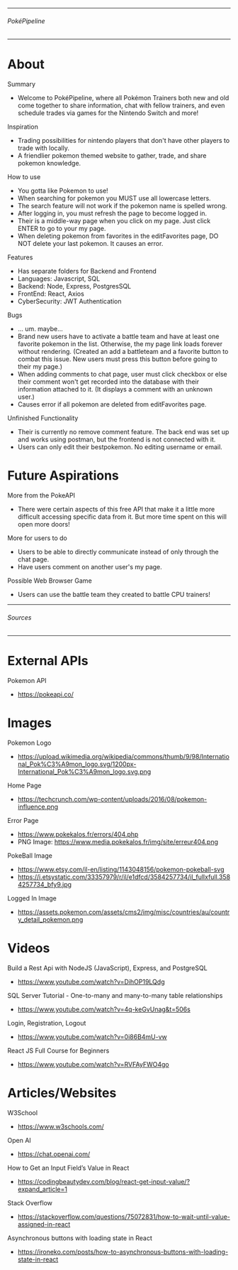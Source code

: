 --------------------------------------
###### PokéPipeline ##################
--------------------------------------

# About
Summary
- Welcome to PokéPipeline, where all Pokémon Trainers both new and old come together to share information, chat with fellow trainers, and even schedule trades via games for the Nintendo Switch and more!

Inspiration
- Trading possibilities for nintendo players that don't have other players to trade with locally.
- A friendlier pokemon themed website to gather, trade, and share pokemon knowledge.

How to use
- You gotta like Pokemon to use!
- When searching for pokemon you MUST use all lowercase letters.
- The search feature will not work if the pokemon name is spelled wrong.
- After logging in, you must refresh the page to become logged in.
- Their is a middle-way page when you click on my page. Just click ENTER to go to your my page.
- When deleting pokemon from favorites in the editFavorites page, DO NOT delete your last pokemon. It causes an error.

Features
- Has separate folders for Backend and Frontend
- Languages: Javascript, SQL
- Backend: Node, Express, PostgresSQL
- FrontEnd: React, Axios 
- CyberSecurity: JWT Authentication

Bugs
- ... um. maybe...
- Brand new users have to activate a battle team and have at least one favorite pokemon in the list. Otherwise, the my page link loads forever without rendering. (Created an add a battleteam and a favorite button to combat this issue. New users must press this button before going to their my page.)
- When adding comments to chat page, user must click checkbox or else their comment won't get recorded into the database with their information attached to it. (It displays a comment with an unknown user.)
- Causes error if all pokemon are deleted from editFavorites page.

Unfinished Functionality
- Their is currently no remove comment feature. The back end was set up and works using postman, but the frontend is not connected with it.
- Users can only edit their bestpokemon. No editing username or email.

# Future Aspirations
More from the PokeAPI
- There were certain aspects of this free API that make it a little more difficult accessing specific data from it. But more time spent on this will open more doors!

More for users to do
- Users to be able to directly communicate instead of only through the chat page.
- Have users comment on another user's my page.

Possible Web Browser Game
- Users can use the battle team they created to battle CPU trainers!



--------------------------------------
###### Sources #######################
--------------------------------------

# External APIs
Pokemon API
- https://pokeapi.co/


# Images
Pokemon Logo
- https://upload.wikimedia.org/wikipedia/commons/thumb/9/98/International_Pok%C3%A9mon_logo.svg/1200px-International_Pok%C3%A9mon_logo.svg.png

Home Page
- https://techcrunch.com/wp-content/uploads/2016/08/pokemon-influence.png

Error Page
- https://www.pokekalos.fr/errors/404.php
- PNG Image: https://www.media.pokekalos.fr/img/site/erreur404.png

PokeBall Image
- https://www.etsy.com/il-en/listing/1143048156/pokemon-pokeball-svg 
- https://i.etsystatic.com/33357979/r/il/e1dfcd/3584257734/il_fullxfull.3584257734_bfy9.jpg 

Logged In Image
- https://assets.pokemon.com/assets/cms2/img/misc/countries/au/country_detail_pokemon.png 


# Videos
Build a Rest Api with NodeJS (JavaScript), Express, and PostgreSQL
- https://www.youtube.com/watch?v=DihOP19LQdg 

SQL Server Tutorial - One-to-many and many-to-many table relationships
- https://www.youtube.com/watch?v=4q-keGvUnag&t=506s

Login, Registration, Logout
- https://www.youtube.com/watch?v=0i86B4mU-vw

React JS Full Course for Beginners
- https://www.youtube.com/watch?v=RVFAyFWO4go 


# Articles/Websites
W3School
- https://www.w3schools.com/ 

Open AI
- https://chat.openai.com/ 

How to Get an Input Field’s Value in React
- https://codingbeautydev.com/blog/react-get-input-value/?expand_article=1

Stack Overflow
- https://stackoverflow.com/questions/75072831/how-to-wait-until-value-assigned-in-react

Asynchronous buttons with loading state in React
- https://ironeko.com/posts/how-to-asynchronous-buttons-with-loading-state-in-react
